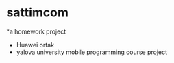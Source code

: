 # sattimcom
*a homework project
* Huawei ortak
* yalova university mobile programming course project 
